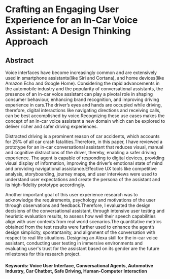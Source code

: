 # Crafting an Engaging User Experience for an In-Car Voice Assistant: A Design Thinking Approach

## Abstract
Voice interfaces have become increasingly common and are extensively used in smartphone assistants(like Siri and Cortana), and home devices(like Amazon Echo and
Google Home). Considering the rapid advancements in the automobile industry and the popularity of conversational assistants, the presence of an in-car voice assistant can play a pivotal role in shaping consumer behaviour, enhancing brand recognition, and improving driving experience in cars.The driver’s eyes and hands are occupied while driving, therefore, digital interactions like navigating directions and receiving calls, can be best accomplished by voice.Recognizing these use cases makes the concept of an in-car voice assistant a new domain which can be explored to deliver richer and safer driving experiences.

Distracted driving is a prominent reason of car accidents, which accounts for 25% of all car crash fatalities.Therefore, in this paper, I have reviewed a prototype for an in-car conversational assistant that reduces visual, manual and cognitive distractions of the driver, thereby, enabling a safer driving experience. The agent is capable of responding to digital devices, providing visual display of information, improving the driver’s emotional state of mind and providing navigational assistance.Effective UX tools like competitive analysis, storyboarding, journey maps, and user interviews were used to understand user expectations and create the persona of the assistant and its high-fidelity prototype accordingly.

Another important goal of this user experience research was to acknowledge the requirements, psychology and motivations of the user through observations and
feedback.Therefore, I evaluated the design decisions of the conversational assistant, through intensive user testing and heuristic evaluation results, to assess how well their speech capabilities align with user contexts from real world scenarios.The quantitative metrics obtained from the test results were further used to enhance the agent’s design simplicity, spontantanity, and alignment of the conversation with respect to real life situations. Designing an Alexa skill for the in-car voice assistant, conducting user testing in immersive environments and evaluating user's trust for the assistant based on its gender are the future milestones for this research project.

#### Keywords: Voice User Interface, Conversational Agents, Automotive Industry, Car Chatbot, Safe Driving, Human-Computer Interaction



